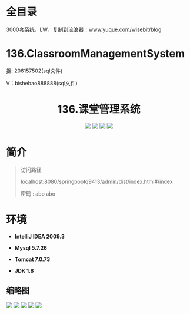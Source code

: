# 全目录

3000套系统，LW，复制到流浪器：www.yuque.com/wisebit/blog
# 136.ClassroomManagementSystem

<p>抠: 206157502(sql文件)</p>
<p>V：bishebao888888(sql文件)</p>

<p><h1 align="center">136.课堂管理系统</h1></p>


<p align="center">
	<img src="https://img.shields.io/badge/jdk-1.8-orange.svg"/>
    <img src="https://img.shields.io/badge/springBoot-5.x-lightgrey.svg"/>
    <img src="https://img.shields.io/badge/vue-3.x-blue.svg"/>
    <img src="https://img.shields.io/badge/mysql-5.x-yellow.svg"/>
</p>

# 简介
>
> 

>访问路径
>
> localhost:8080/springbootq9413/admin/dist/index.html#/index
>
> 密码 : abo abo


# 环境

- <b>IntelliJ IDEA 2009.3</b>

- <b>Mysql 5.7.26</b>

- <b>Tomcat 7.0.73</b>

- <b>JDK 1.8</b>




## 缩略图

![](https://bitwise.oss-cn-heyuan.aliyuncs.com/2024/9/10/072eaea2-6068-49bc-b68c-95e70e3baff6.png)
![](https://bitwise.oss-cn-heyuan.aliyuncs.com/2024/9/10/a8c042dc-b5c0-45c4-8fec-8d898b3b6925.png)
![](https://bitwise.oss-cn-heyuan.aliyuncs.com/2024/9/10/d494abc9-4200-4ec2-b3f0-999b6047c706.png)
![](https://bitwise.oss-cn-heyuan.aliyuncs.com/2024/9/10/32ff9c88-e73d-48ba-a6b5-329b1c21260d.png)
![](https://bitwise.oss-cn-heyuan.aliyuncs.com/2024/9/10/59507c79-2b84-4647-aadb-beb843b30d87.png)


